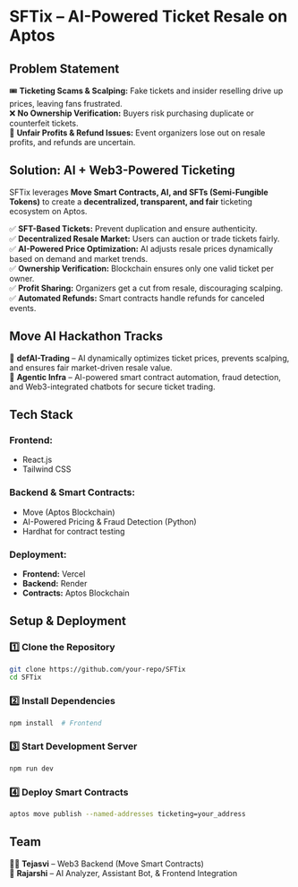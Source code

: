 
# **SFTix – AI-Powered Ticket Resale on Aptos**  

## **Problem Statement**  

🎟️ **Ticketing Scams & Scalping:** Fake tickets and insider reselling drive up prices, leaving fans frustrated.  
❌ **No Ownership Verification:** Buyers risk purchasing duplicate or counterfeit tickets.  
💸 **Unfair Profits & Refund Issues:** Event organizers lose out on resale profits, and refunds are uncertain.  

## **Solution: AI + Web3-Powered Ticketing**  

SFTix leverages **Move Smart Contracts, AI, and SFTs (Semi-Fungible Tokens)** to create a **decentralized, transparent, and fair** ticketing ecosystem on Aptos.  

✅ **SFT-Based Tickets:** Prevent duplication and ensure authenticity.  
✅ **Decentralized Resale Market:** Users can auction or trade tickets fairly.  
✅ **AI-Powered Price Optimization:** AI adjusts resale prices dynamically based on demand and market trends.  
✅ **Ownership Verification:** Blockchain ensures only one valid ticket per owner.  
✅ **Profit Sharing:** Organizers get a cut from resale, discouraging scalping.  
✅ **Automated Refunds:** Smart contracts handle refunds for canceled events.  

## **Move AI Hackathon Tracks**  

🔹 **defAI-Trading** – AI dynamically optimizes ticket prices, prevents scalping, and ensures fair market-driven resale value.  
🔹 **Agentic Infra** – AI-powered smart contract automation, fraud detection, and Web3-integrated chatbots for secure ticket trading.  

## **Tech Stack**  

### **Frontend:**  
- React.js  
- Tailwind CSS  

### **Backend & Smart Contracts:**  
- Move (Aptos Blockchain)  
- AI-Powered Pricing & Fraud Detection (Python)  
- Hardhat for contract testing  

### **Deployment:**  
- **Frontend:** Vercel  
- **Backend:** Render  
- **Contracts:** Aptos Blockchain  


## **Setup & Deployment**  

### **1️⃣ Clone the Repository**  
```bash
git clone https://github.com/your-repo/SFTix
cd SFTix
```

### **2️⃣ Install Dependencies**  
```bash
npm install  # Frontend
```

### **3️⃣ Start Development Server**  
```bash
npm run dev
```

### **4️⃣ Deploy Smart Contracts**  
```bash
aptos move publish --named-addresses ticketing=your_address
```

## **Team**  

👨‍💻 **Tejasvi** – Web3 Backend (Move Smart Contracts)  
🤖 **Rajarshi** – AI Analyzer, Assistant Bot, & Frontend Integration  

